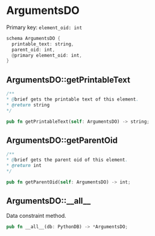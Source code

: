 # ArgumentsDO

Primary key: `element_oid: int`

```rust
schema ArgumentsDO {
  printable_text: string,
  parent_oid: int,
  @primary element_oid: int,
}
```
## ArgumentsDO::getPrintableText

```java
/**
* @brief gets the printable text of this element.
* @return string
*/
```
```rust
pub fn getPrintableText(self: ArgumentsDO) -> string;
```
## ArgumentsDO::getParentOid

```java
/**
* @brief gets the parent oid of this element.
* @return int
*/
```
```rust
pub fn getParentOid(self: ArgumentsDO) -> int;
```
## ArgumentsDO::\_\_all\_\_

Data constraint method.

```rust
pub fn __all__(db: PythonDB) -> *ArgumentsDO;
```
